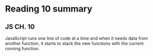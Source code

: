 # Reading 10 summary

## JS CH. 10
JavaScript runs one line of code at a time and when it needs data from another function, it starts to stack the new functions with the current running function.

